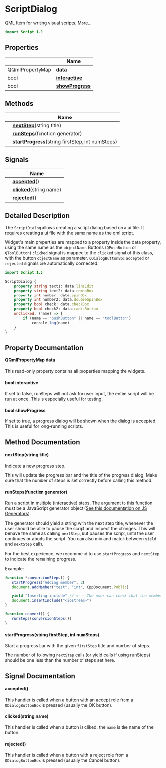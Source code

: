 # ScriptDialog

QML Item for writing visual scripts. [More...](#detailed-description)

```qml
import Script 1.0
```

## Properties

| | Name |
|-|-|
|QQmlPropertyMap|**[data](#data)**|
|bool|**[interactive](#interactive)**|
|bool|**[showProgress](#showProgress)**|

## Methods

| | Name |
|-|-|
||**[nextStep](#nextStep)**(string title)|
||**[runSteps](#runSteps)**(function generator)|
||**[startProgress](#startProgress)**(string firstStep, int numSteps)|

## Signals

| | Name |
|-|-|
||**[accepted](#accepted)**()|
||**[clicked](#clicked)**(string name)|
||**[rejected](#rejected)**()|

## Detailed Description

The `ScriptDialog` allows creating a script dialog based on a ui file. It requires creating a ui file with the same
name as the qml script.

Widget's main properties are mapped to a property inside the data property, using the same name as the `objectName`.
Buttons (`QPushButton` or `QToolButton`) `clicked` signal is mapped to the `clicked` signal of this class, with the
button `objectName` as parameter. `QDialogButtonBox` `accepted` or `rejected` signals are automatically connected.

```qml
import Script 1.0

ScriptDialog {
    property string text1: data.lineEdit
    property string text2: data.comboBox
    property int number: data.spinBox
    property int number2: data.doubleSpinBox
    property bool check: data.checkBox
    property bool check2: data.radioButton
    onClicked: (name) => {
        if (name == "pushButton" || name == "toolButton")
            console.log(name)
    }
}
```

## Property Documentation

#### <a name="data"></a>QQmlPropertyMap **data**

This read-only property contains all properties mapping the widgets.

#### <a name="interactive"></a>bool **interactive**

If set to false, runSteps will not ask for user input, the entire script will be run at once.
This is especially useful for testing.

#### <a name="showProgress"></a>bool **showProgress**

If set to true, a progress dialog will be shown when the dialog is accepted.
This is useful for long-running scripts.

## Method Documentation

#### <a name="nextStep"></a>**nextStep**(string title)

Indicate a new progress step.

This will update the progress bar and the title of the progress dialog.
Make sure that the number of steps is set correctly before calling this method.

#### <a name="runSteps"></a>**runSteps**(function generator)

Run a script in multiple (interactive) steps.
The argument to this function must be a JavaScript generator object
([See this documentation on JS
Generators](https://developer.mozilla.org/en-US/docs/Web/JavaScript/Reference/Global_Objects/Generator)).

The generator should yield a string with the next step title,
whenever the user should be able to pause the script and inspect the changes.
This will behave the same as calling `nextStep`, but pauses the script, until the user continues or aborts the
script.
You can also mix and match between `yield` and `nextStep` calls.

For the best experience, we recommend to use `startProgress` and `nextStep` to indicate the remaining progress.

Example:
```javascript
function *conversionSteps() {
   startProgress("Adding member", 2)
   document.addMember("test", "int", CppDocument.Public)

   yield "Inserting include" // <--- The user can check that the member was inserted correctly
   document.insertInclude("<iostream>")
}

function convert() {
   runSteps(conversionSteps())
}
```

#### <a name="startProgress"></a>**startProgress**(string firstStep, int numSteps)

Start a progress bar with the given `firstStep` title and number of steps.

The number of following `nextStep` calls (or yield calls if using runSteps) should be one less than the number of
steps set here.

## Signal Documentation

#### <a name="accepted"></a>**accepted**()

This handler is called when a button with an accept role from a `QDialogButtonBox` is pressed (usually the OK
button).

#### <a name="clicked"></a>**clicked**(string name)

This handler is called when a button is cliked, the `name` is the name of the button.

#### <a name="rejected"></a>**rejected**()

This handler is called when a button with a reject role from a `QDialogButtonBox` is pressed (usually the Cancel
button).
